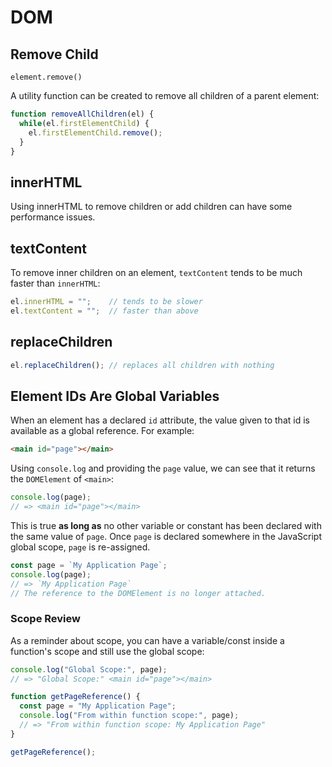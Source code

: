 # DOM

## Remove Child

`element.remove()`

A utility function can be created to remove all children of a parent element:

```js
function removeAllChildren(el) {
  while(el.firstElementChild) {
    el.firstElementChild.remove();
  }
}
```

## innerHTML

Using innerHTML to remove children or add children can have some performance issues.

## textContent

To remove inner children on an element, `textContent` tends to be much faster than `innerHTML`:

```js
el.innerHTML = "";    // tends to be slower
el.textContent = "";  // faster than above
```

## replaceChildren

```js
el.replaceChildren(); // replaces all children with nothing
```

## Element IDs Are Global Variables

When an element has a declared `id` attribute, the value given to that id is available as a global reference. For example:

```html
<main id="page"></main>
```

Using `console.log` and providing the `page` value, we can see that it returns the `DOMElement` of `<main>`:

```js
console.log(page);
// => <main id="page"></main>
```

This is true **as long as** no other variable or constant has been declared with the same value of `page`. Once `page` is declared somewhere in the JavaScript global scope, `page` is re-assigned.

```js
const page = `My Application Page`;
console.log(page);
// => `My Application Page`
// The reference to the DOMElement is no longer attached.
```

### Scope Review

As a reminder about scope, you can have a variable/const inside a function's scope and still use the global scope:

```js
console.log("Global Scope:", page);
// => "Global Scope:" <main id="page"></main>

function getPageReference() {
  const page = "My Application Page";
  console.log("From within function scope:", page);
  // => "From within function scope: My Application Page"
}

getPageReference();
```
